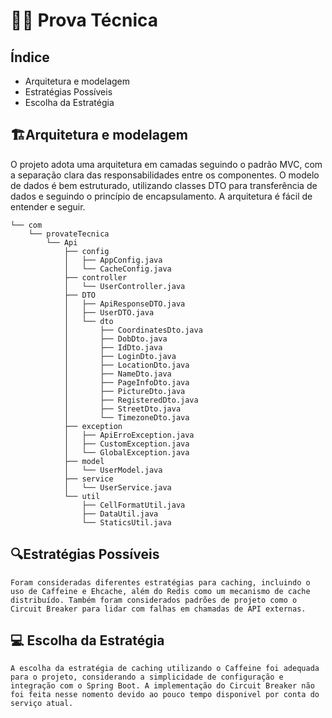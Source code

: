 #  👨‍💻 Prova Técnica 

## Índice
-  <a>Arquitetura e modelagem </a>
-  <a>Estratégias Possíveis </a>
-  <a>Escolha da Estratégia </a>

## 🏗️Arquitetura e modelagem 

O projeto adota uma arquitetura em camadas seguindo o padrão MVC, com a separação clara das responsabilidades entre os componentes. O modelo de dados é bem estruturado, utilizando classes DTO para transferência de dados e seguindo o princípio de encapsulamento. A arquitetura é fácil de entender e seguir.
```
└── com
    └── provateTecnica
        └── Api
            ├── config
            │   ├── AppConfig.java
            │   └── CacheConfig.java
            ├── controller
            │   └── UserController.java
            ├── DTO
            │   ├── ApiResponseDTO.java
            │   ├── UserDTO.java
            │   └── dto
            │       ├── CoordinatesDto.java
            │       ├── DobDto.java
            │       ├── IdDto.java
            │       ├── LoginDto.java 
            │       ├── LocationDto.java 
            │       ├── NameDto.java 
            │       ├── PageInfoDto.java 
            │       ├── PictureDto.java 
            │       ├── RegisteredDto.java 
            │       ├── StreetDto.java 
            │       └── TimezoneDto.java 
            ├── exception
            │   ├── ApiErroException.java
            │   ├── CustomException.java
            │   └── GlobalException.java
            ├── model
            │   └── UserModel.java
            ├── service
            │   └── UserService.java
            └── util
                ├── CellFormatUtil.java
                ├── DataUtil.java
                └── StaticsUtil.java
```

## 🔍Estratégias Possíveis 
    Foram consideradas diferentes estratégias para caching, incluindo o uso de Caffeine e Ehcache, além do Redis como um mecanismo de cache distribuído. Também foram considerados padrões de projeto como o Circuit Breaker para lidar com falhas em chamadas de API externas.

##   💻  Escolha da Estratégia 
    A escolha da estratégia de caching utilizando o Caffeine foi adequada para o projeto, considerando a simplicidade de configuração e integração com o Spring Boot. A implementação do Circuit Breaker não foi feita nesse nomento devido ao pouco tempo disponivel por conta do serviço atual.
